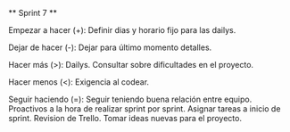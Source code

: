 ** Sprint 7 **

Empezar a hacer (+): 
Definir dias y horario fijo para las dailys. 

Dejar de hacer (-): 
Dejar para último momento detalles.

Hacer más (>):
Dailys.
Consultar sobre dificultades en el proyecto.

Hacer menos (<): 
Exigencia al codear.

Seguir haciendo (=): 
Seguir teniendo buena relación entre equipo.
Proactivos a la hora de realizar sprint por sprint.
Asignar tareas a inicio de sprint.
Revision de Trello.
Tomar ideas nuevas para el proyecto.


